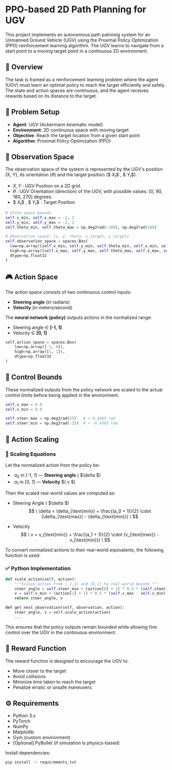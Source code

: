 # PPO-based 2D Path Planning for UGV

This project implements an autonomous path palnning system for an Unmanned Ground Vehicle (UGV) using the Proximal Policy Optimization (PPO) reinforcement learning algorithm. The UGV learns to navigate from a start point to a moving target point in a continuous 2D environment.

## 🚗 Overview

The task is framed as a reinforcement learning problem where the agent (UGV) must learn an optimal policy to reach the target efficiently and safely. The state and action spaces are continuous, and the agent receives rewards based on its distance to the target.

## 📌 Problem Setup

- **Agent**: UGV (Ackermann kinematic model)
- **Environment**: 2D continuous space with moving target
- **Objective**: Reach the target location from a given start point 
- **Algorithm**: Proximal Policy Optimization (PPO)

## 🧠 Observation Space

The observation space of the system is represented by the UGV's position (X, Y), its orientation ($\theta$) and the target position ($$\ X_t \$$ , $$\ Y_t \$$).
  - $X, Y$ : UGV Position on a 2D grid.
  - $\theta$ : UGV Orientation (direction) of the UGV, with possible values: [0, 90, 180, 270] degrees.
  - $$\ X_t \$$ , $$\ Y_t \$$ : Target Position

  ```python
# State space bounds
self.x_min, self.x_max = -2, 2
self.y_min, self.y_max = -2, 2
self.theta_min, self.theta_max = np.deg2rad(-180), np.deg2rad(180)

# Observation space: [x, y, theta, x_target, y_target]
self.observation_space = spaces.Box(
    low=np.array([self.x_min, self.y_min, self.theta_min, self.x_min, self.y_min]),
    high=np.array([self.x_max, self.y_max, self.theta_max, self.x_max, self.y_max]),
    dtype=np.float32
)
```

## 🎮 Action Space

The action space consists of two continuous control inputs:

- **Steering angle** (in radians)
- **Velocity** (in meters/second)

The **neural network (policy)** outputs actions in the normalized range:
- Steering angle ∈ **[-1, 1]**
- Velocity ∈ **[0, 1]**

```python
self.action_space = spaces.Box(
    low=np.array([-1, 0]),
    high=np.array([1, 1]),
    dtype=np.float32
)
```

## 📐 Control Bounds

These normalized outputs from the policy network are scaled to the actual control limits before being applied in the environment.

```python
self.v_max = 0.6
self.v_min = 0.0

self.steer_max = np.deg2rad(25)   # ≈ 0.4363 rad
self.steer_min = np.deg2rad(-25)  # ≈ -0.4363 rad
```

## 🔄 Action Scaling

### 🧮 Scaling Equations

Let the normalized action from the policy be:

- $\ a_0$ in [-1, 1] — **Steering angle** ( $\delta \$)
- $\ a_1$ in [0, 1] — **Velocity** $\( v $\)

Then the scaled real-world values are computed as:

- Steering Angle ( $\delta \$)
$$
\
\delta = \delta_{\text{min}} + \frac{(a_0 + 1)}{2} \cdot (\delta_{\text{max}} - \delta_{\text{min}})
\
$$

- Velocity
$$
\
v = v_{\text{min}} + \frac{(a_1 + 1)}{2} \cdot (v_{\text{max}} - v_{\text{min}})
\
$$

To convert normalized actions to their real-world equivalents, the following function is used:

### ✅ Python Implementation

```python
def scale_action(self, action):
    """Scales action from [-1,1] and [0,1] to real-world bounds."""
    steer_angle = self.steer_min + (action[0] + 1) * 0.5 * (self.steer_max - self.steer_min)
    v = self.v_min + (action[1] + 1) * 0.5 * (self.v_max - self.v_min)
    return steer_angle, v

def get_next_observation(self, observation, action):    
    steer_angle, v = self.scale_action(action)
    ...
```

This ensures that the policy outputs remain bounded while allowing fine control over the UGV in the continuous environment.

## 🏁 Reward Function

The reward function is designed to encourage the UGV to:

- Move closer to the target
- Avoid collisions
- Minimize time taken to reach the target
- Penalize erratic or unsafe maneuvers

## ⚙️ Requirements

- Python 3.x
- PyTorch
- NumPy
- Matplotlib
- Gym (custom environment)
- [Optional] PyBullet (if simulation is physics-based)

Install dependencies:

```bash
pip install -r requirements.txt

